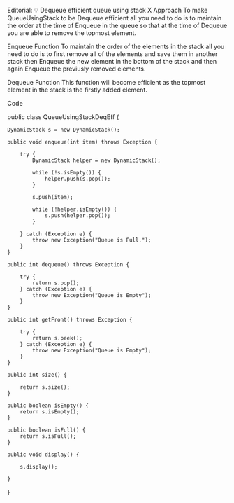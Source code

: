 Editorial: 💡 Dequeue efficient queue using stack
X
Approach
To make QueueUsingStack to be Dequeue efficient all you need to do is to maintain the order at the time of Enqueue in the queue so that at the time of Dequeue you are able to remove the topmost element.

Enqueue Function
To maintain the order of the elements in the stack all you need to do is to first remove all of the elements and save them in another stack then Enqueue the new element in the bottom of the stack and then again Enqueue the previusly removed elements.

Dequeue Function
This function will become efficient as the topmost element in the stack is the firstly added element.

Code

public class QueueUsingStackDeqEff {

    DynamicStack s = new DynamicStack();

    public void enqueue(int item) throws Exception {

        try {
            DynamicStack helper = new DynamicStack();

            while (!s.isEmpty()) {
                helper.push(s.pop());
            }

            s.push(item);

            while (!helper.isEmpty()) {
                s.push(helper.pop());
            }

        } catch (Exception e) {
            throw new Exception("Queue is Full.");
        }
    }

    public int dequeue() throws Exception {

        try {
            return s.pop();
        } catch (Exception e) {
            throw new Exception("Queue is Empty");
        }
    }

    public int getFront() throws Exception {

        try {
            return s.peek();
        } catch (Exception e) {
            throw new Exception("Queue is Empty");
        }
    }

    public int size() {

        return s.size();
    }

    public boolean isEmpty() {
        return s.isEmpty();
    }

    public boolean isFull() {
        return s.isFull();
    }

    public void display() {

        s.display();

    }
}
